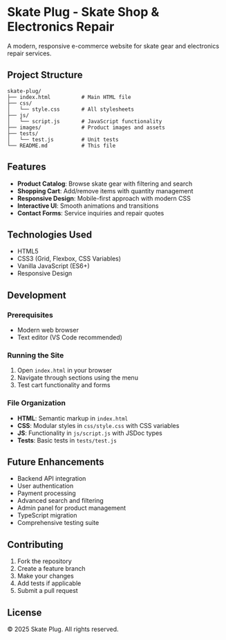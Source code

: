 # Skate Plug - Skate Shop & Electronics Repair

A modern, responsive e-commerce website for skate gear and electronics repair services.

## Project Structure

```
skate-plug/
├── index.html          # Main HTML file
├── css/
│   └── style.css       # All stylesheets
├── js/
│   └── script.js       # JavaScript functionality
├── images/             # Product images and assets
├── tests/
│   └── test.js         # Unit tests
└── README.md           # This file
```

## Features

- **Product Catalog**: Browse skate gear with filtering and search
- **Shopping Cart**: Add/remove items with quantity management
- **Responsive Design**: Mobile-first approach with modern CSS
- **Interactive UI**: Smooth animations and transitions
- **Contact Forms**: Service inquiries and repair quotes

## Technologies Used

- HTML5
- CSS3 (Grid, Flexbox, CSS Variables)
- Vanilla JavaScript (ES6+)
- Responsive Design

## Development

### Prerequisites
- Modern web browser
- Text editor (VS Code recommended)

### Running the Site
1. Open `index.html` in your browser
2. Navigate through sections using the menu
3. Test cart functionality and forms

### File Organization
- **HTML**: Semantic markup in `index.html`
- **CSS**: Modular styles in `css/style.css` with CSS variables
- **JS**: Functionality in `js/script.js` with JSDoc types
- **Tests**: Basic tests in `tests/test.js`

## Future Enhancements

- Backend API integration
- User authentication
- Payment processing
- Advanced search and filtering
- Admin panel for product management
- TypeScript migration
- Comprehensive testing suite

## Contributing

1. Fork the repository
2. Create a feature branch
3. Make your changes
4. Add tests if applicable
5. Submit a pull request

## License

© 2025 Skate Plug. All rights reserved.